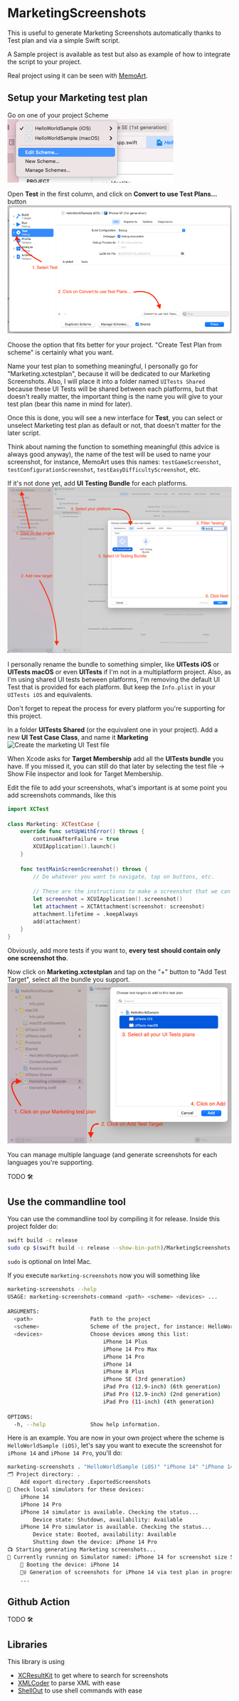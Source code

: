 # MarketingScreenshots

This is useful to generate Marketing Screenshots automatically thanks to Test plan and via a simple Swift script.

A Sample project is available as test but also as example of how to integrate the script to your project.

Real project using it can be seen with [MemoArt](https://github.com/renaudjenny/MemoArt/blob/main/Scripts/Sources/Scripts/main.swift).

## Setup your Marketing test plan

Go on one of your project Scheme
![Xcode Open scheme](assets/open_scheme.png)

Open **Test** in the first column, and click on **Convert to use Test Plans...** button
![Where is Convert to use test plans... button](assets/convert_to_use_test_plans.png)

Choose the option that fits better for your project. "Create Test Plan from scheme" is certainly what you want.

Name your test plan to something meaningful, I personally go for "Marketing.xctestplan", because it will be dedicated to our Marketing Screenshots.
Also, I will place it into a folder named `UITests Shared` because these UI Tests will be shared between each platforms, but that doesn't really matter, the important thing is the name you will give to your test plan (bear this name in mind for later).

Once this is done, you will see a new interface for **Test**, you can select or unselect Marketing test plan as default or not, that doesn't matter for the later script.


Think about naming the function to something meaningful (this advice is always good anyway), the name of the test will be used to name your screenshot, for instance, MemoArt uses this names: `testGameScreenshot`, `testConfigurationScreenshot`, `testEasyDifficultyScreenshot`, etc.

If it's not done yet, add **UI Testing Bundle** for each platforms.
![Add UI Testing Bundle](assets/add_ui_testing_bundle.png)

I personally rename the bundle to something simpler, like **UITests iOS** or **UITests macOS** or even **UITests** if I'm not in a multiplatform project. Also, as I'm using shared UI tests between platforms, I'm removing the default UI Test that is provided for each platform. But keep the `Info.plist` in your `UITests iOS` and equivalents.

Don't forget to repeat the process for every platform you're supporting for this project.

In a folder **UITests Shared** (or the equivalent one in your project). Add a new **UI Test Case Class**, and name it **Marketing**
![Create the marketing UI Test file](assets/create_marketing_ui_test)

When Xcode asks for **Target Membership** add all the **UITests bundle** you have. If you missed it, you can still do that later by selecting the test file -> Show File inspector and look for Target Membership.

Edit the file to add your screenshots, what's important is at some point you add screenshots commands, like this

```swift
import XCTest

class Marketing: XCTestCase {
    override func setUpWithError() throws {
        continueAfterFailure = true
        XCUIApplication().launch()
    }

    func testMainScreenScreenshot() throws {
        // Do whatever you want to navigate, tap on buttons, etc.

        // These are the instructions to make a screenshot that we can extract later on with the script
        let screenshot = XCUIApplication().screenshot()
        let attachment = XCTAttachment(screenshot: screenshot)
        attachment.lifetime = .keepAlways
        add(attachment)
    }
}
```

Obviously, add more tests if you want to, **every test should contain only one screenshot tho**.

Now click on **Marketing.xctestplan** and tap on the "+" button to "Add Test Target", select all the bundle you support.
![Add Targets to marketing test plan](assets/add_targets_to_marketing_test_plan.png)

You can manage multiple language (and generate screenshots for each languages you're supporting.

TODO 🛠

## Use the commandline tool

You can use the commandline tool by compiling it for release. Inside this project folder do:

```bash
swift build -c release
sudo cp $(swift build -c release --show-bin-path)/MarketingScreenshots  /usr/local/bin/marketing-screenshots
```
`sudo` is optional on Intel Mac.

If you execute `marketing-screenshots` now you will something like

```bash
marketing-screenshots --help
USAGE: marketing-screenshots-command <path> <scheme> <devices> ...

ARGUMENTS:
  <path>                  Path to the project
  <scheme>                Scheme of the project, for instance: HelloWorldSample (iOS)
  <devices>               Choose devices among this list:
                              iPhone 14 Plus
                              iPhone 14 Pro Max
                              iPhone 14 Pro
                              iPhone 14
                              iPhone 8 Plus
                              iPhone SE (3rd generation)
                              iPad Pro (12.9-inch) (6th generation)
                              iPad Pro (12.9-inch) (2nd generation)
                              iPad Pro (11-inch) (4th generation)

OPTIONS:
  -h, --help              Show help information.
```

Here is an example.
You are now in your own project where the scheme is `HelloWorldSample (iOS)`, let's say you want to execute the screenshot for `iPhone 14` and `iPhone 14 Pro`, you'll do:

```bash
marketing-screenshots . "HelloWorldSample (iOS)" "iPhone 14" "iPhone 14 Pro"
🗂 Project directory: .
    Add export directory .ExportedScreenshots
🤖 Check local simulators for these devices:
    iPhone 14
    iPhone 14 Pro
    iPhone 14 simulator is available. Checking the status...
        Device state: Shutdown, availability: Available
    iPhone 14 Pro simulator is available. Checking the status...
        Device state: Booted, availability: Available
        Shutting down the device: iPhone 14 Pro
📺 Starting generating Marketing screenshots...
📱 Currently running on Simulator named: iPhone 14 for screenshot size 5.8 inch
    📲 Booting the device: iPhone 14
    👷‍♀️ Generation of screenshots for iPhone 14 via test plan in progress
    ...
```

## Github Action

TODO 🛠

## Libraries

This library is using
- [XCResultKit](https://github.com/davidahouse/XCResultKit) to get where to search for screenshots
- [XMLCoder](https://github.com/MaxDesiatov/XMLCoder) to parse XML with ease
- [ShellOut](https://github.com/JohnSundell/ShellOut) to use shell commands with ease
